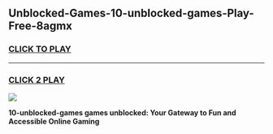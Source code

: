 
## Unblocked-Games-10-unblocked-games-Play-Free-8agmx
<h3>
<a href="https://premium76.site?title=10-unblocked-games&ref=15A">CLICK TO PLAY</a></h3>
<hr>

<h3>
<a href="https://premium76.site?title=10-unblocked-games&ref=15A">CLICK 2 PLAY</a>
  
</h3>

<a href="https://premium76.site?title=10-unblocked-games&ref=15A"><img src="https://clearcache.store/games.png"></a>


**10-unblocked-games games unblocked: Your Gateway to Fun and Accessible Online Gaming**
